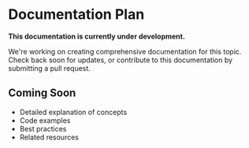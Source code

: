 # Documentation Plan

**This documentation is currently under development.**

We're working on creating comprehensive documentation for this topic. Check back soon for updates, or contribute to this documentation by submitting a pull request.

## Coming Soon

- Detailed explanation of concepts
- Code examples
- Best practices
- Related resources
